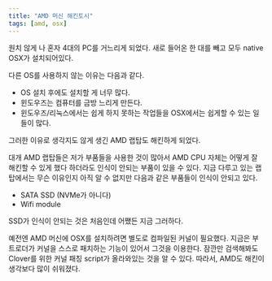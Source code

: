 ```yaml
---
title: "AMD 머신 해킨토시"
tags: [amd, osx]
---
```


원치 않게 나 혼자 4대의 PC를 거느리게 되었다. 새로 들어온 한 대를 빼고 모두 native OSX가 설치되어있다. 

다른 OS를 사용하지 않는 이유는 다음과 같다.
- OS 설치 후에도 설치할 게 너무 많다.
- 윈도우즈는 컴퓨터를 금방 느리게 만든다.
- 윈도우즈/리눅스에서는 쉽게 하지 못하는 작업들을 OSX에서는 쉽게할 수 있는 일들이 많다. 

그러한 이유로 생각지도 않게 생긴 AMD 랩탑도 해킨하게 되었다.

대개 AMD 랩탑들은 저가 부품들을 사용한 것이 많아서 AMD CPU 자체는 어떻게 잘 해킨할 수 있게 했다 하더라도 인식이 안되는 부품이 있을 수 있다. 지금 다루고 있는 랩탑에서는 무슨 이유인지 아직 알 수 없지만 다음과 같은 부품들이 인식이 안되고 있다.

- SATA SSD (NVMe가 아니다)
- Wifi module

SSD가 인식이 안되는 것은 처음인데 어쨌든 지금 그러하다. 

예전엔 AMD 머신에 OSX를 설치하려면 별도로 컴파일된 커널이 필요했다. 지금은 부트로더가 커널을 스스로 패치하는 기능이 있어서 그것을 이용한다. 잠깐만 검색해봐도 Clover를 위한 커널 패칭 script가 올라와있는 것을 알 수 있다. 따라서, AMD도 해킨이 생각보다 많이 쉬워졌다.